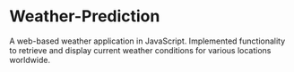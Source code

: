 # Weather-Prediction
A web-based weather application in JavaScript. Implemented functionality to retrieve and display current weather      conditions for various locations worldwide.
